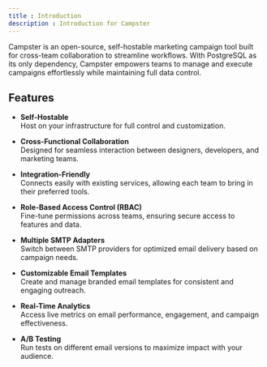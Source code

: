 ```yaml
---
title : Introduction
description : Introduction for Campster
---
```


Campster is an open-source, self-hostable marketing campaign tool built for cross-team collaboration to streamline workflows. With PostgreSQL as its only dependency, Campster empowers teams to manage and execute campaigns effortlessly while maintaining full data control.

## Features

- **Self-Hostable**  
  Host on your infrastructure for full control and customization.
- **Cross-Functional Collaboration**  
  Designed for seamless interaction between designers, developers, and marketing teams.
- **Integration-Friendly**  
  Connects easily with existing services, allowing each team to bring in their preferred tools.

- **Role-Based Access Control (RBAC)**  
  Fine-tune permissions across teams, ensuring secure access to features and data.

- **Multiple SMTP Adapters**  
  Switch between SMTP providers for optimized email delivery based on campaign needs.

- **Customizable Email Templates**  
  Create and manage branded email templates for consistent and engaging outreach.

- **Real-Time Analytics**  
  Access live metrics on email performance, engagement, and campaign effectiveness.

- **A/B Testing**  
  Run tests on different email versions to maximize impact with your audience.


